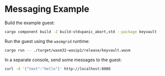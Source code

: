 # Messaging Example

Build the example guest:

```bash
cargo component build -Z build-std=panic_abort,std --package keyvault --release
```

Run the guest using the `wasmgrid` runtime:

```bash
cargo run -- ./target/wasm32-wasip1/release/keyvault.wasm
```

In a separate console, send some messages to the guest:

```bash
curl -d '{"text":"hello"}' http://localhost:8080
```
